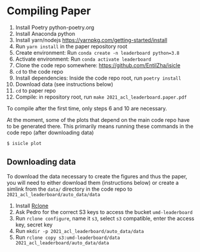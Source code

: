 # Compiling Paper

1. Install Poetry python-poetry.org
2. Install Anaconda python
3. Install yarn/nodejs https://yarnpkg.com/getting-started/install
4. Run `yarn install` in the paper repository root
5. Create environment: Run `conda create -n leaderboard python=3.8`
6. Activate environment: Run `conda activate leaderboard`
7. Clone the code repo somewhere: https://github.com/EntilZha/isicle
8. `cd` to the code repo
9. Install dependencies: Inside the code repo root, run `poetry install`
10. Download data (see instructions below)
11. `cd` to paper repo
12. Compile: in repository root, run `make 2021_acl_leaderboard.paper.pdf`

To compile after the first time, only steps 6 and 10 are necessary.

At the moment, some of the plots that depend on the main code repo have to be generated there. This primarily means running these commands in the code repo (after downloading data)

```bash
$ isicle plot
```

## Downloading data

To download the data necessary to create the figures and thus the paper, you will need to either download them (instructions below) or create a simlink from the `data/` directory in the code repo to `2021_acl_leaderboard/auto_data/data`

1. Install [Rclone](rclone.org/)
2. Ask Pedro for the correct S3 keys to access the bucket `umd-leaderboard`
3. Run `rclone configure`, name it `s3`, select `s3` compatible, enter the access key, secret key
4. Run `mkdir -p 2021_acl_leaderboard/auto_data/data`
5. Run `rclone copy s3:umd-leaderboard/data 2021_acl_leaderboard/auto_data/data`
